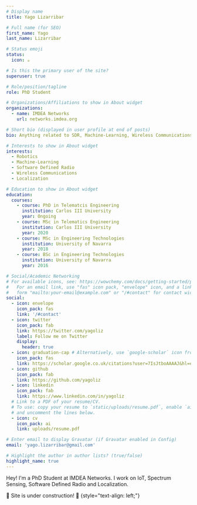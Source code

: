 ```yaml
---
# Display name
title: Yago Lizarribar

# Full name (for SEO)
first_name: Yago
last_name: Lizarribar

# Status emoji
status:
  icon: ☕️

# Is this the primary user of the site?
superuser: true

# Role/position/tagline
role: PhD Student

# Organizations/Affiliations to show in About widget
organizations:
  - name: IMDEA Networks
    url: networks.imdea.org

# Short bio (displayed in user profile at end of posts)
bio: Anything related to SDR, Machine-Learning, Wireless Communications or Robotics and I'm all ears.

# Interests to show in About widget
interests:
  - Robotics
  - Machine-Learning
  - Software Defined Radio
  - Wireless Communications
  - Localization

# Education to show in About widget
education:
  courses:
    - course: PhD in Telematcis Engineering
      institution: Carlos III University
      year: Ongoing
    - course: MSc in Telematics Engineering
      institution: Carlos III University
      year: 2020
    - course: MSc in Engineering Technologies
      institution: University of Navarra
      year: 2018
    - course: BSc in Engineering Technologies
      institution: University of Navarra
      year: 2016

# Social/Academic Networking
# For available icons, see: https://wowchemy.com/docs/getting-started/page-builder/#icons
#   For an email link, use "fas" icon pack, "envelope" icon, and a link in the
#   form "mailto:your-email@example.com" or "/#contact" for contact widget.
social:
  - icon: envelope
    icon_pack: fas
    link: '/#contact'
  - icon: twitter
    icon_pack: fab
    link: https://twitter.com/yagoliz
    label: Follow me on Twitter
    display:
      header: true
  - icon: graduation-cap # Alternatively, use `google-scholar` icon from `ai` icon pack
    icon_pack: fas
    link: https://scholar.google.co.uk/citations?user=7IsJtboAAAAJ&hl=en
  - icon: github
    icon_pack: fab
    link: https://github.com/yagoliz
  - icon: linkedin
    icon_pack: fab
    link: https://www.linkedin.com/in/yagoliz
  # Link to a PDF of your resume/CV.
  # To use: copy your resume to `static/uploads/resume.pdf`, enable `ai` icons in `params.yaml`,
  # and uncomment the lines below.
  - icon: cv
    icon_pack: ai
    link: uploads/resume.pdf

# Enter email to display Gravatar (if Gravatar enabled in Config)
email: 'yago.lizarribar@gmail.com'

# Highlight the author in author lists? (true/false)
highlight_name: true
---
```


Hey! I'm a PhD Student at IMDEA Networks. I work on IoT, Spectrum Sensing, Software Defined Radio and Localization. 

🚧 Site is under construction! 🚧
{style="text-align: left;"}
